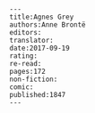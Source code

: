 
    ---
    title:Agnes Grey
    authors:Anne Brontë
    editors:
    translator:
    date:2017-09-19
    rating:
    re-read:
    pages:172
    non-fiction:
    comic:
    published:1847
    ---

    